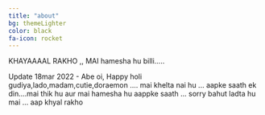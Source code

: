 ```yaml
---
title: "about"
bg: themeLighter
color: black
fa-icon: rocket
---
```


KHAYAAAAL RAKHO ,, MAI hamesha hu billi.....

Update 18mar 2022 - Abe oi, Happy holi gudiya,lado,madam,cutie,doraemon .... mai khelta nai hu ... aapke saath ek din....mai thik hu aur mai hamesha hu aappke saath ... sorry bahut ladta hu mai ... aap khyal rakho 